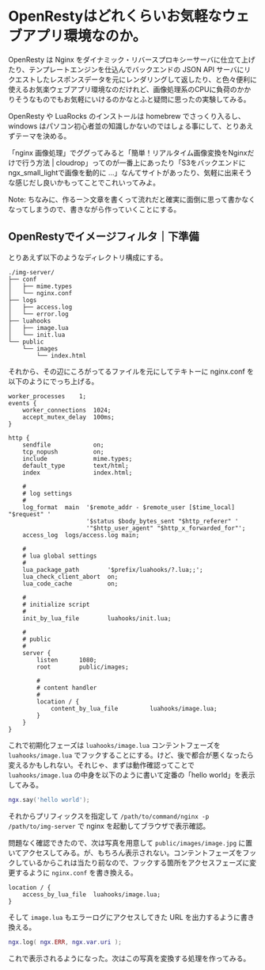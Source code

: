 # OpenRestyはどれくらいお気軽なウェブアプリ環境なのか。

OpenResty は Nginx をダイナミック・リバースプロキシーサーバに仕立て上げたり、テンプレートエンジンを仕込んでバックエンドの JSON API サーバにリクエストしたレスポンスデータを元にレンダリングして返したり、と色々便利に使えるお気楽ウェブアプリ環境なのだけれど、画像処理系のCPUに負荷のかかりそうなものでもお気軽にいけるのかなとふと疑問に思ったの実験してみる。

OpenResty や LuaRocks のインストールは homebrew でさっくり入るし、windows はパソコン初心者並の知識しかないのではしょる事にして、とりあえずテーマを決める。

「nginx 画像処理」でググってみると「簡単！リアルタイム画像変換をNginxだけで行う方法 | cloudrop」ってのが一番上にあったり「S3をバックエンドにngx_small_lightで画像を動的に ...」なんてサイトがあったり、気軽に出来そうな感じだし良いかもってことでこれいってみよ。

Note: ちなみに、作るー＞文章を書くって流れだと確実に面倒に思って書かなくなってしまうので、書きながら作っていくことにする。


## OpenRestyでイメージフィルタ｜下準備

とりあえず以下のようなディレクトリ構成にする。

```
./img-server/
├── conf
│   ├── mime.types
│   └── nginx.conf
├── logs
│   ├── access.log
│   └── error.log
├── luahooks
│   ├── image.lua
│   └── init.lua
└── public
    └── images
        └── index.html
```

それから、その辺にころがってるファイルを元にしてテキトーに nginx.conf を以下のようにでっち上げる。

```nginx
worker_processes    1;
events {
    worker_connections  1024;
    accept_mutex_delay  100ms;
}

http {
    sendfile            on;
    tcp_nopush          on;
    include             mime.types;
    default_type        text/html;
    index               index.html;
    
    #
    # log settings
    #
    log_format  main  '$remote_addr - $remote_user [$time_local] "$request" '
                      '$status $body_bytes_sent "$http_referer" '
                      '"$http_user_agent" "$http_x_forwarded_for"';
    access_log  logs/access.log main;
    
    # 
    # lua global settings
    #
    lua_package_path        '$prefix/luahooks/?.lua;;';
    lua_check_client_abort  on;
    lua_code_cache          on;
    
    #
    # initialize script
    #
    init_by_lua_file        luahooks/init.lua;
    
    #
    # public
    #
    server {
        listen      1080;
        root        public/images;
        
        #
        # content handler
        #
        location / {
            content_by_lua_file         luahooks/image.lua;
        }
    }
}

```

これで初期化フェーズは `luahooks/image.lua` コンテントフェーズを `luahooks/image.lua` でフックすることにする。けど、後で都合が悪くなったら変えるかもしれない。それじゃ、まずは動作確認ってことで `luahooks/image.lua` の中身を以下のように書いて定番の「hello world」を表示してみる。

```lua
ngx.say('hello world');
```

それからプリフィックスを指定して `/path/to/command/nginx -p /path/to/img-server` で nginx を起動してブラウザで表示確認。

問題なく確認できたので、次は写真を用意して `public/images/image.jpg` に置いてアクセスしてみる。が、もちろん表示されない。コンテントフェーズをフックしているからこれは当たり前なので、フックする箇所をアクセスフェーズに変更するように `nginx.conf` を書き換える。

```nginx
location / {
    access_by_lua_file  luahooks/image.lua;
}
```

そして `image.lua` もエラーログにアクセスしてきた URL を出力するように書き換える。

```lua
ngx.log( ngx.ERR, ngx.var.uri );
```

これで表示されるようになった。次はこの写真を変換する処理を作ってみる。

